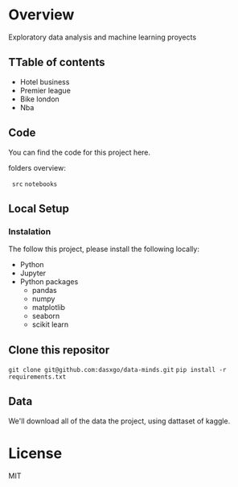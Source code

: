 # Overview
Exploratory data analysis and machine learning proyects 

## TTable of contents

- Hotel business 
- Premier league
- Bike london 
- Nba


## Code

You can find the code for this project here.

folders overview:

` src`
`notebooks`

## Local Setup

### Instalation

The follow this project, please install the following locally:

- Python
- Jupyter
- Python packages
  - pandas 
  - numpy
  - matplotlib
  - seaborn 
  - scikit learn

## Clone this repositor

`git clone git@github.com:dasxgo/data-minds.git`
`pip install -r requirements.txt`

## **Data**

We'll download all of the data the project, using dattaset of kaggle.

# **License**
MIT


